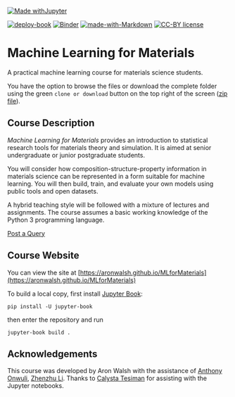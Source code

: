 [![Made withJupyter](https://img.shields.io/badge/Made%20with-Jupyter-orange?style=for-the-badge&logo=Jupyter)](https://jupyter.org/try)

[![deploy-book](https://github.com/aronwalsh/MLforMaterials/actions/workflows/deploy.yml/badge.svg)](https://github.com/aronwalsh/MLforMaterials/actions/workflows/deploy.yml)
[![Binder](https://github.com/aronwalsh/MLforMaterials/actions/workflows/binder.yaml/badge.svg)](https://github.com/aronwalsh/MLforMaterials/actions/workflows/binder.yaml)
[![made-with-Markdown](https://img.shields.io/badge/Made%20with-Markdown-1f425f.svg)](http://commonmark.org)
[![CC-BY license](https://img.shields.io/badge/License-CC--BY-blue.svg)](https://creativecommons.org/licenses/by/4.0)

# Machine Learning for Materials

A practical machine learning course for materials science students.

You have the option to browse the files or download the complete folder using the green `clone or download` button on the top right of the screen ([zip file](https://github.com/aronwalsh/MLforMaterials/archive/master.zip)).

## Course Description

_Machine Learning for Materials_ provides an introduction to statistical research tools for materials theory and simulation. It is aimed at senior undergraduate or junior postgraduate students. 

You will consider how composition-structure-property information in materials science can be represented in a form suitable for machine learning. You will then build, train, and evaluate your own models using public tools and open datasets. 

A hybrid teaching style will be followed with a mixture of lectures and assignments. The course assumes a basic working knowledge of the Python 3 programming language.

[Post a Query](https://github.com/aronwalsh/MLforMaterials/issues)

## Course Website

You can view the site at [https://aronwalsh.github.io/MLforMaterials](https://aronwalsh.github.io/MLforMaterials)

To build a local copy, first install [Jupyter Book](https://jupyterbook.org):

`pip install -U jupyter-book`

then enter the repository and run 

`jupyter-book build .`

## Acknowledgements

This course was developed by Aron Walsh with the assistance of [Anthony Onwuli](https://github.com/AntObi), [Zhenzhu Li](https://github.com/lizhenzhupearl). Thanks to [Calysta Tesiman](https://github.com/CalystaT) for assisting with the Jupyter notebooks.
